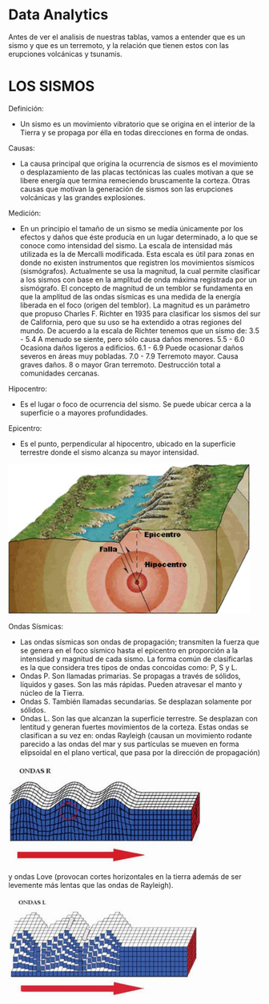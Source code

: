 # Data Analytics 

Antes de ver el analisis de nuestras tablas, vamos a entender que es un sismo y que es un terremoto, y la relación que tienen estos con las erupciones volcánicas y tsunamis. 

# LOS SISMOS
Definición:
- Un sismo es un movimiento vibratorio que se origina en el interior de la Tierra y se propaga por élla en todas direcciones en forma de ondas.

Causas:
- La causa principal que origina la ocurrencia de sismos es el movimiento o desplazamiento de las placas tectónicas las cuales motivan a que se libere energía que termina remeciendo bruscamente la corteza. Otras causas que motivan la generación de sismos son las erupciones volcánicas y las grandes explosiones.

Medición:
- En un principio el tamaño de un sismo se medía únicamente por los efectos y daños que éste producía en un lugar determinado, a lo que se conoce como intensidad del sismo. La escala de intensidad más utilizada es la de Mercalli modificada. Esta escala es útil para zonas en donde no existen instrumentos que registren los movimientos sísmicos (sismógrafos).
Actualmente se usa la magnitud, la cual permite clasificar a los sismos con base en la amplitud de onda máxima registrada por un sismógrafo. El concepto de magnitud de un temblor se fundamenta en que la amplitud de las ondas sísmicas es una medida de la energía liberada en el foco (origen del temblor). La magnitud es un parámetro que propuso Charles F. Richter en 1935 para clasificar los sismos del sur de California, pero que su uso se ha extendido a otras regiones del mundo. De acuerdo a la escala de Richter tenemos que un sismo de:
3.5 - 5.4 A menudo se siente, pero sólo causa daños menores.
5.5 - 6.0 Ocasiona daños ligeros a edificios.
6.1 - 6.9 Puede ocasionar daños severos en áreas muy pobladas.
7.0 - 7.9 Terremoto mayor. Causa graves daños.
8 o mayor Gran terremoto. Destrucción total a comunidades cercanas.

Hipocentro:
- Es el lugar o foco de ocurrencia del sismo. Se puede ubicar cerca a la superficie o a mayores profundidades.

Epicentro:
- Es el punto, perpendicular al hipocentro, ubicado en la superficie terrestre donde el sismo alcanza su mayor intensidad.

<img src = 'https://github.com/Martu-t/grupo09_proyectogrupal/blob/main/Data%20Analatytics/src/HIPOCENTRO.gif' height = 300 >

Ondas Sísmicas:
- Las ondas sísmicas son ondas de propagación; transmiten la fuerza que se genera en el foco sísmico hasta el epicentro en proporción a la intensidad y magnitud de cada sismo. La forma común de clasificarlas es la que considera tres tipos de ondas concoidas como: P, S y L.
-  Ondas P. Son llamadas primarias. Se propagas a través de sólidos, líquidos y gases. Son las más rápidas. Pueden atravesar el manto y núcleo de la Tierra.
-  Ondas S. También llamadas secundarias. Se desplazan solamente por sólidos.
-  Ondas L. Son las que alcanzan la superficie terrestre. Se desplazan con lentitud y generan fuertes movimientos de la corteza. Estas ondas se clasifican a su vez en: ondas Rayleigh (causan un movimiento rodante parecido a las ondas del mar y sus partículas se mueven en forma elipsoidal en el plano vertical, que pasa por la dirección de propagación)

<img src = 'https://github.com/Martu-t/grupo09_proyectogrupal/blob/main/Data%20Analatytics/src/ondas%20R.jpg' height = 200 >

y ondas Love (provocan cortes horizontales en la tierra además de ser levemente más lentas que las ondas de Rayleigh).

<img src = 'https://github.com/Martu-t/grupo09_proyectogrupal/blob/main/Data%20Analatytics/src/ondas%20L.jpg' height = 200 >